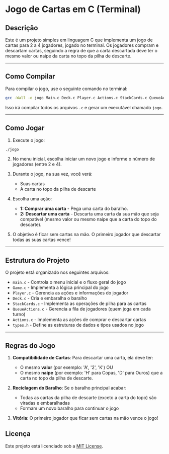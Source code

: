 # Jogo de Cartas em C (Terminal)

## Descrição

Este é um projeto simples em linguagem C que implementa um jogo de cartas para 2 a 4 jogadores, jogado no terminal. Os jogadores compram e descartam cartas, seguindo a regra de que a carta descartada deve ter o mesmo valor ou naipe da carta no topo da pilha de descarte.

---

## Como Compilar

Para compilar o jogo, use o seguinte comando no terminal:


```bash
gcc -Wall -o jogo Main.c Deck.c Player.c Actions.c StackCards.c QueueActions.c Game.c
```

Isso irá compilar todos os arquivos `.c` e gerar um executável chamado `jogo`.

---

## Como Jogar

1. Execute o jogo:

```bash
./jogo
```

2. No menu inicial, escolha iniciar um novo jogo e informe o número de jogadores (entre 2 e 4).

3. Durante o jogo, na sua vez, você verá:
   - Suas cartas
   - A carta no topo da pilha de descarte

4. Escolha uma ação:

   - **1: Comprar uma carta** - Pega uma carta do baralho.
   - **2: Descartar uma carta** - Descarta uma carta da sua mão que seja compatível (mesmo valor ou mesmo naipe que a carta do topo do descarte).

5. O objetivo é ficar sem cartas na mão. O primeiro jogador que descartar todas as suas cartas vence!

---

## Estrutura do Projeto

O projeto está organizado nos seguintes arquivos:

- `main.c` - Controla o menu inicial e o fluxo geral do jogo
- `Game.c` - Implementa a lógica principal do jogo
- `Player.c` - Gerencia as ações e informações do jogador
- `Deck.c` - Cria e embaralha o baralho
- `StackCards.c` - Implementa as operações de pilha para as cartas
- `QueueActions.c` - Gerencia a fila de jogadores (quem joga em cada turno)
- `Actions.c` - Implementa as ações de comprar e descartar cartas
- `types.h` - Define as estruturas de dados e tipos usados no jogo

---

## Regras do Jogo

1. **Compatibilidade de Cartas**: Para descartar uma carta, ela deve ter:
   - O mesmo **valor** (por exemplo: 'A', '2', 'K') OU
   - O mesmo **naipe** (por exemplo: 'H' para Copas, 'D' para Ouros) 
   que a carta no topo da pilha de descarte.

2. **Reciclagem do Baralho**: Se o baralho principal acabar:
   - Todas as cartas da pilha de descarte (exceto a carta do topo) são viradas e embaralhadas
   - Formam um novo baralho para continuar o jogo

3. **Vitória**: O primeiro jogador que ficar sem cartas na mão vence o jogo!


## Licença
Este projeto está licenciado sob a [MIT License](LICENSE).